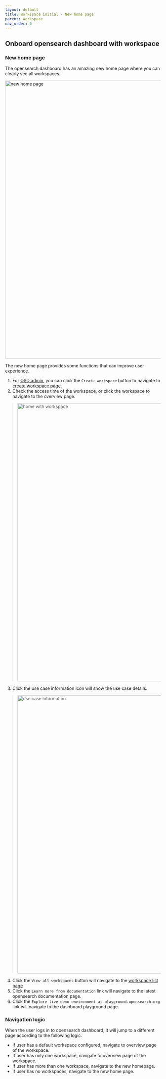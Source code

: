 ```yaml
---
layout: default
title: Workspace initial - New home page
parent: Workspace
nav_order: 0
---
```


## Onboard opensearch dashboard with workspace

### New home page
The opensearch dashboard has an amazing new home page where you can clearly see all workspaces.

<img src="{{site.url}}{{site.baseurl}}/images/workspace/workspace-initial/home-page.png" alt="new home page" width="900" />

The new home page provides some functions that can improve user experience.
1. For [OSD admin]({{site.url}}{{site.baseurl}}/dashboards/workspace/workspace-acl/#config-dashboard-admin), you can click the `Create workspace` button to navigate to [create workspace page]({{site.url}}{{site.baseurl}}/dashboards/workspace/create-workspace).
2. Check the access time of the workspace, or click the workspace to navigate to the overview page.
> <img src="{{site.url}}{{site.baseurl}}/images/workspace/workspace-initial/home-has-workspace.png" alt="home with workspace" width="900" />
3. Click the use case information icon will show the use case details.
> <img src="{{site.url}}{{site.baseurl}}/images/workspace/workspace-initial/use-case-information.png" alt="use case information" width="900" />
4. Click the `View all workspaces` button will navigate to the [workspace list page]({{site.url}}{{site.baseurl}}/dashboards/workspace/manage-workspace/#manage-workspaces-from-workspaces-list)
5. Click the `Learn more from documentation` link will navigate to the latest opensearch documentation page.
6. Click the `Explore live demo environment at playground.opensearch.org` link will navigate to the dashboard playground page.


### Navigation logic
When the user logs in to opensearch dashboard, it will jump to a different page according to the following logic.

 - If user has a default workspace configured, navigate to overview page of the workspace.
 - If user has only one workspace, navigate to overview page of the workspace.
 - If user has more than one workspace, navigate to the new homepage.
 - If user has no workspaces, navigate to the new home page.